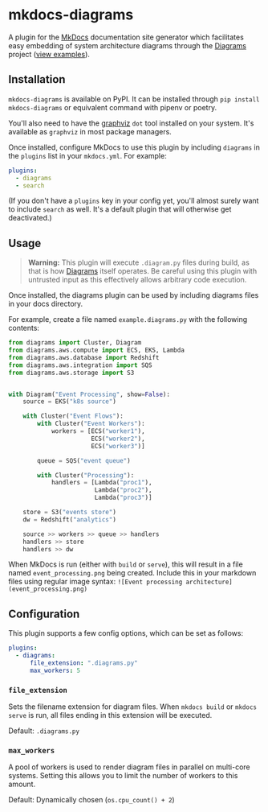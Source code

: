 # mkdocs-diagrams

A plugin for the [MkDocs] documentation site generator which facilitates easy embedding of system architecture diagrams through the [Diagrams] project ([view examples]).

## Installation

`mkdocs-diagrams` is available on PyPI.
It can be installed through `pip install mkdocs-diagrams` or equivalent command with pipenv or poetry.

You'll also need to have the [graphviz] `dot` tool installed on your system.
It's available as `graphviz` in most package managers.

Once installed, configure MkDocs to use this plugin by including `diagrams` in the `plugins` list in your `mkdocs.yml`.
For example:

```yaml
plugins:
  - diagrams
  - search
```

(If you don't have a `plugins` key in your config yet, you'll almost surely want to include `search` as well.
It's a default plugin that will otherwise get deactivated.)

## Usage

> **Warning:** This plugin will execute `.diagram.py` files during build, as that is how [Diagrams] itself operates.
> Be careful using this plugin with untrusted input as this effectively allows arbitrary code execution.

Once installed, the diagrams plugin can be used by including diagrams files in your docs directory.

For example, create a file named `example.diagrams.py` with the following contents:

```python
from diagrams import Cluster, Diagram
from diagrams.aws.compute import ECS, EKS, Lambda
from diagrams.aws.database import Redshift
from diagrams.aws.integration import SQS
from diagrams.aws.storage import S3


with Diagram("Event Processing", show=False):
    source = EKS("k8s source")

    with Cluster("Event Flows"):
        with Cluster("Event Workers"):
            workers = [ECS("worker1"),
                       ECS("worker2"),
                       ECS("worker3")]

        queue = SQS("event queue")

        with Cluster("Processing"):
            handlers = [Lambda("proc1"),
                        Lambda("proc2"),
                        Lambda("proc3")]

    store = S3("events store")
    dw = Redshift("analytics")

    source >> workers >> queue >> handlers
    handlers >> store
    handlers >> dw
```

When MkDocs is run (either with `build` or `serve`), this will result in a file named `event_processing.png` being created.
Include this in your markdown files using regular image syntax: `![Event processing architecture](event_processing.png)`

## Configuration

This plugin supports a few config options, which can be set as follows:

```yaml
plugins:
  - diagrams:
      file_extension: ".diagrams.py"
      max_workers: 5
```

### `file_extension`

Sets the filename extension for diagram files.
When `mkdocs build` or `mkdocs serve` is run, all files ending in this extension will be executed.

Default: `.diagrams.py`

### `max_workers`

A pool of workers is used to render diagram files in parallel on multi-core systems.
Setting this allows you to limit the number of workers to this amount.

Default: Dynamically chosen (`os.cpu_count() + 2`)

[diagrams]: https://diagrams.mingrammer.com/
[graphviz]: https://www.graphviz.org/
[mkdocs]: https://www.mkdocs.org/
[view examples]: https://diagrams.mingrammer.com/docs/getting-started/examples
